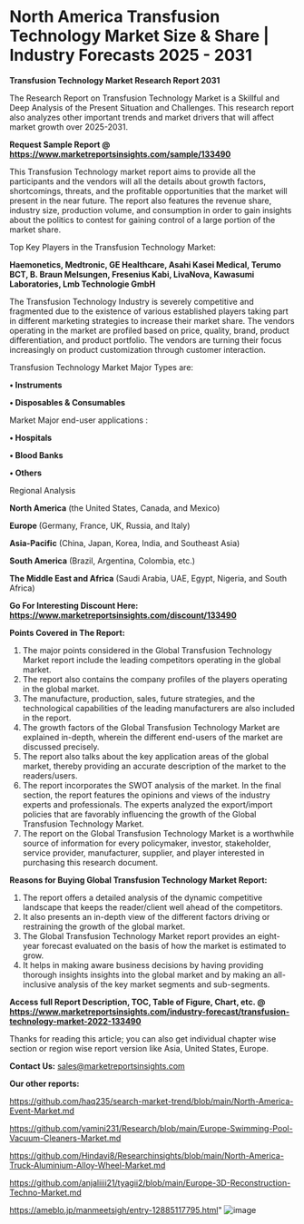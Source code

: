 # North America Transfusion Technology Market Size & Share | Industry Forecasts 2025 - 2031

<strong>Transfusion Technology Market Research Report 2031</strong>

The Research Report on Transfusion Technology Market is a Skillful and Deep Analysis of the Present Situation and Challenges. This research report also analyzes other important trends and market drivers that will affect market growth over 2025-2031.

<strong>Request Sample Report @ <a href=https://www.marketreportsinsights.com/sample/133490>https://www.marketreportsinsights.com/sample/133490</a></strong>

This Transfusion Technology market report aims to provide all the participants and the vendors will all the details about growth factors, shortcomings, threats, and the profitable opportunities that the market will present in the near future. The report also features the revenue share, industry size, production volume, and consumption in order to gain insights about the politics to contest for gaining control of a large portion of the market share.

Top Key Players in the Transfusion Technology Market:

<strong>Haemonetics, Medtronic, GE Healthcare, Asahi Kasei Medical, Terumo BCT, B. Braun Melsungen, Fresenius Kabi, LivaNova, Kawasumi Laboratories, Lmb Technologie GmbH</strong>

The Transfusion Technology Industry is severely competitive and fragmented due to the existence of various established players taking part in different marketing strategies to increase their market share. The vendors operating in the market are profiled based on price, quality, brand, product differentiation, and product portfolio. The vendors are turning their focus increasingly on product customization through customer interaction.

Transfusion Technology Market Major Types are:

<strong>• Instruments

• Disposables & Consumables</strong>

Market Major end-user applications :

<strong>• Hospitals

• Blood Banks

• Others</strong>

Regional Analysis

</u><strong><b>North America</b></strong> (the United States, Canada, and Mexico)

<strong><b>Europe </b></strong>(Germany, France, UK, Russia, and Italy)

<strong><b>Asia-Pacific</b></strong> (China, Japan, Korea, India, and Southeast Asia)

<strong><b>South America</b></strong> (Brazil, Argentina, Colombia, etc.)

<strong><b>The Middle East and Africa</b></strong> (Saudi Arabia, UAE, Egypt, Nigeria, and South Africa)

<strong>Go For Interesting Discount Here: <a href=https://www.marketreportsinsights.com/discount/133490>https://www.marketreportsinsights.com/discount/133490</a></strong>

<strong>Points Covered in The Report:</strong>
<ol>
  <li>The major points considered in the Global Transfusion Technology Market report include the leading competitors operating in the global market.</li>
  <li>The report also contains the company profiles of the players operating in the global market.</li>
  <li>The manufacture, production, sales, future strategies, and the technological capabilities of the leading manufacturers are also included in the report.</li>
  <li>The growth factors of the Global Transfusion Technology Market are explained in-depth, wherein the different end-users of the market are discussed precisely.</li>
  <li>The report also talks about the key application areas of the global market, thereby providing an accurate description of the market to the readers/users.</li>
  <li>The report incorporates the SWOT analysis of the market. In the final section, the report features the opinions and views of the industry experts and professionals. The experts analyzed the export/import policies that are favorably influencing the growth of the Global Transfusion Technology Market.</li>
  <li>The report on the Global Transfusion Technology Market is a worthwhile source of information for every policymaker, investor, stakeholder, service provider, manufacturer, supplier, and player interested in purchasing this research document.</li>
</ol>
<strong>Reasons for Buying Global Transfusion Technology Market Report:</strong>

<ol>
  <li>The report offers a detailed analysis of the dynamic competitive landscape that keeps the reader/client well ahead of the competitors.</li>
  <li>It also presents an in-depth view of the different factors driving or restraining the growth of the global market.</li>
  <li>The Global Transfusion Technology Market report provides an eight-year forecast evaluated on the basis of how the market is estimated to grow.</li>
  <li>It helps in making aware business decisions by having providing thorough insights insights into the global market and by making an all-inclusive analysis of the key market segments and sub-segments.</li>
</ol>
<strong>Access full Report Description, TOC, Table of Figure, Chart, etc. @ <a href=https://www.marketreportsinsights.com/industry-forecast/transfusion-technology-market-2022-133490>https://www.marketreportsinsights.com/industry-forecast/transfusion-technology-market-2022-133490</a></strong>


Thanks for reading this article; you can also get individual chapter wise section or region wise report version like Asia, United States, Europe.

<strong>Contact Us:</strong>
sales@marketreportsinsights.com

<strong>Our other reports:</strong>

<a href=https://github.com/haq235/search-market-trend/blob/main/North-America-Event-Market.md>https://github.com/haq235/search-market-trend/blob/main/North-America-Event-Market.md</a>

<a href=https://github.com/yamini231/Research/blob/main/Europe-Swimming-Pool-Vacuum-Cleaners-Market.md>https://github.com/yamini231/Research/blob/main/Europe-Swimming-Pool-Vacuum-Cleaners-Market.md</a>

<a href=https://github.com/Hindavi8/Researchinsights/blob/main/North-America-Truck-Aluminium-Alloy-Wheel-Market.md>https://github.com/Hindavi8/Researchinsights/blob/main/North-America-Truck-Aluminium-Alloy-Wheel-Market.md</a>

<a href=https://github.com/anjaliiii21/tyagii2/blob/main/Europe-3D-Reconstruction-Techno-Market.md>https://github.com/anjaliiii21/tyagii2/blob/main/Europe-3D-Reconstruction-Techno-Market.md</a>

<a href=https://ameblo.jp/manmeetsigh/entry-12885117795.html>https://ameblo.jp/manmeetsigh/entry-12885117795.html</a>"
![image](https://github.com/user-attachments/assets/d6b3e598-a632-4108-ac05-26f3e2a7e87f)
